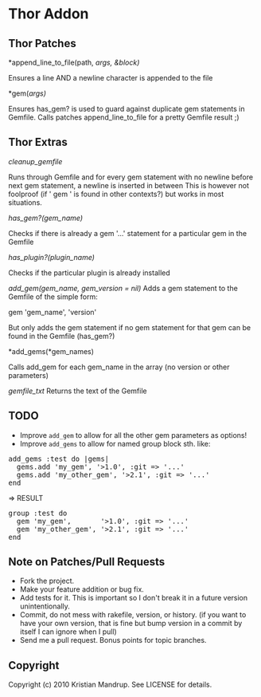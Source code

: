 # Thor Addon ##

## Thor Patches ##

*append_line_to_file(path, *args, &block)*

Ensures a line AND a newline character is appended to the file

*gem(*args)*

Ensures has_gem? is used to guard against duplicate gem statements in Gemfile. Calls patches append_line_to_file for a pretty Gemfile result ;) 

## Thor Extras ##

*cleanup_gemfile*

Runs through Gemfile and for every gem statement with no newline before next gem statement, a newline is inserted in between
This is however not foolproof (if ' gem ' is found in other contexts?) but works in most situations.

*has_gem?(gem_name)*

Checks if there is already a gem '...' statement for a particular gem in the Gemfile

*has_plugin?(plugin_name)*

Checks if the particular plugin is already installed

*add_gem(gem_name, gem_version = nil)*
Adds a gem statement to the Gemfile of the simple form: 

gem 'gem_name', 'version'

But only adds the gem statement if no gem statement for that gem can be found in the Gemfile (has_gem?)

*add_gems(*gem_names)

Calls add_gem for each gem_name in the array (no version or other parameters)

*gemfile_txt*
Returns the text of the Gemfile

## TODO ##

* Improve `add_gem` to allow for all the other gem parameters as options!
* Improve `add_gems` to allow for named group block sth. like:

<pre>
add_gems :test do |gems| 
  gems.add 'my_gem', '>1.0', :git => '...'
  gems.add 'my_other_gem', '>2.1', :git => '...'  
end
</pre>

=> RESULT

<pre>
group :test do
  gem 'my_gem',       '>1.0', :git => '...'
  gem 'my_other_gem', '>2.1', :git => '...'    
end
</pre>

## Note on Patches/Pull Requests ##
 
* Fork the project.
* Make your feature addition or bug fix.
* Add tests for it. This is important so I don't break it in a
  future version unintentionally.
* Commit, do not mess with rakefile, version, or history.
  (if you want to have your own version, that is fine but bump version in a commit by itself I can ignore when I pull)
* Send me a pull request. Bonus points for topic branches.

## Copyright ##

Copyright (c) 2010 Kristian Mandrup. See LICENSE for details.
